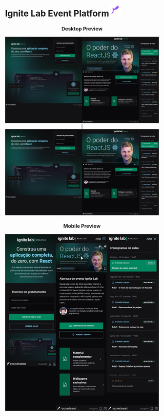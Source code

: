 <h1>Ignite Lab Event Platform<img src="https://raw.githubusercontent.com/douglasfs93/event-platform/master/src/assets/rocketSeat.png" height="40" width="40"></h1> 

<div align="center">

### Desktop Preview
<img src="https://raw.githubusercontent.com/douglasfs93/event-platform/master/src/assets/screenDesktop.jpg"> | <img src="https://raw.githubusercontent.com/douglasfs93/event-platform/master/src/assets/screenDesktop.jpg">

### Mobile Preview
<img src="https://raw.githubusercontent.com/douglasfs93/event-platform/master/src/assets/screenMobile.jpg">
</div>